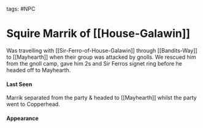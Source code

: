 tags: #NPC

# Squire Marrik of [[House-Galawin]]
Was travelling with [[Sir-Ferro-of-House-Galawin]] through [[Bandits-Way]] to [[Mayhearth]] when their group was attacked by gnolls. We rescued him from the gnoll camp, gave him 2s and Sir Ferros signet ring before he headed off to Mayhearth.


#### Last Seen
Marrik separated from the party & headed to [[Mayhearth]] whilst the party went to Copperhead.


#### Appearance



